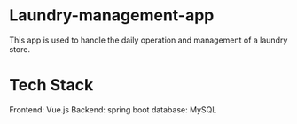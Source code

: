 # Laundry-management-app
This app is used to handle the daily operation and management of a laundry store.
# Tech Stack
Frontend: Vue.js
Backend: spring boot
database: MySQL
